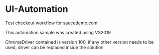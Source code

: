 # UI-Automation
 Test checkout workflow for saucedemo.com

This automation sample was created using VS2019

ChromeDriver contained is version 100, if any other version needs to be used, driver can be replaced inside the solution

